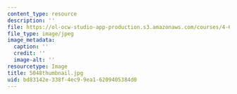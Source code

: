```yaml
---
content_type: resource
description: ''
file: https://ol-ocw-studio-app-production.s3.amazonaws.com/courses/4-614-religious-architecture-and-islamic-cultures-fall-2002/bd83142e338f4ec99ea16209405384d0_5048thumbnail.jpg
file_type: image/jpeg
image_metadata:
  caption: ''
  credit: ''
  image-alt: ''
resourcetype: Image
title: 5048thumbnail.jpg
uid: bd83142e-338f-4ec9-9ea1-6209405384d0
---
```

